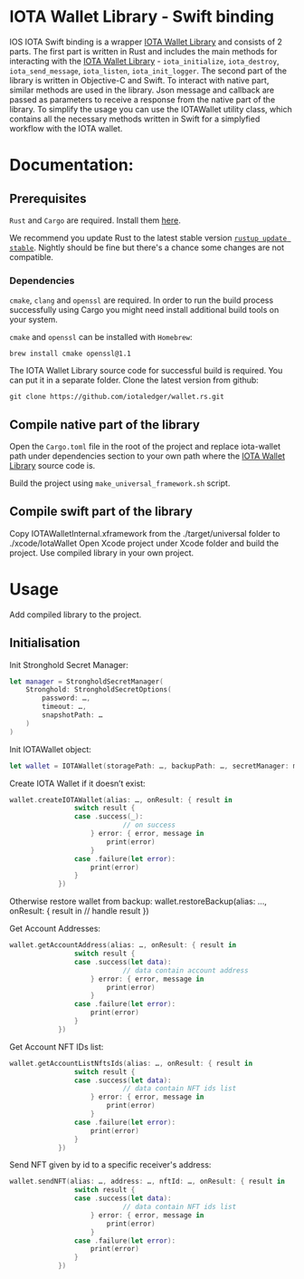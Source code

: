 # IOTA Wallet Library - Swift binding

IOS IOTA Swift binding is a wrapper [IOTA Wallet Library](https://github.com/iotaledger/wallet.rs/) and consists of 2 parts. The first part is written in Rust and includes the main methods for interacting with the [IOTA Wallet Library](https://github.com/iotaledger/wallet.rs/) - `iota_initialize`, `iota_destroy`, `iota_send_message`, `iota_listen`, `iota_init_logger`.
The second part of the library is written in Objective-C and Swift. To interact with native part, similar methods are used in the library. Json message and callback are passed as parameters to receive a response from the native part of the library. 
To simplify the usage you can use the IOTAWallet utility class, which contains all the necessary methods written in Swift for a simplyfied workflow with the IOTA wallet.

# Documentation:

## Prerequisites

`Rust` and `Cargo` are required. Install them [here](https://doc.rust-lang.org/cargo/getting-started/installation.html).

We recommend you update Rust to the latest stable version [`rustup update stable`](https://github.com/rust-lang/rustup.rs#keeping-rust-up-to-date). Nightly should be fine but there's a chance some changes are not compatible.

### Dependencies

`cmake`, `clang` and `openssl` are required. In order to run the build process successfully using Cargo you might need install additional build tools on your system.

`cmake` and `openssl` can be installed with `Homebrew`:

``` console
brew install cmake openssl@1.1
```
The IOTA Wallet Library source code for successful build is required. You can put it in a separate folder. Clone the latest version from github:
``` console
git clone https://github.com/iotaledger/wallet.rs.git
```

## Compile native part of the library
Open the `Cargo.toml` file in the root of the project and replace iota-wallet path under dependencies section to your own path where the [IOTA Wallet Library](https://github.com/iotaledger/wallet.rs/) source code is.

Build the project using `make_universal_framework.sh` script.

## Compile swift part of the library
Copy IOTAWalletInternal.xframework from the ./target/universal folder to ./xcode/IotaWallet
Open Xcode project under Xcode folder and build the project.
Use compiled library in your own project.

# Usage

Add compiled library to the project. 

## Initialisation

Init Stronghold Secret Manager:
``` Swift
let manager = StrongholdSecretManager(
	Stronghold: StrongholdSecretOptions(
		password: …,
		timeout: …,
		snapshotPath: …
	)
)
```

Init IOTAWallet object:

``` Swift
let wallet = IOTAWallet(storagePath: …, backupPath: …, secretManager: manager, coinType: .shimmer, nodeUrl: “https://api.shimmer.network”)
```

Create IOTA Wallet if it doesn’t exist:
``` Swift
wallet.createIOTAWallet(alias: …, onResult: { result in
                switch result {
                case .success(_):
                    		// on success
                    } error: { error, message in
                        print(error)
                    }
                case .failure(let error):
                    print(error)
                }
            })
```

Otherwise restore wallet from backup:
wallet.restoreBackup(alias: …, onResult: { result in
					// handle result
                })

Get Account Addresses:
``` Swift
wallet.getAccountAddress(alias: …, onResult: { result in
                switch result {
                case .success(let data):
                    		// data contain account address
                    } error: { error, message in
                        print(error)
                    }
                case .failure(let error):
                    print(error)
                }
            })
```

Get Account NFT IDs list:
``` Swift
wallet.getAccountListNftsIds(alias: …, onResult: { result in
                switch result {
                case .success(let data):
                    		// data contain NFT ids list
                    } error: { error, message in
                        print(error)
                    }
                case .failure(let error):
                    print(error)
                }
            })
```

Send NFT given by id to a specific receiver's address:
``` Swift
wallet.sendNFT(alias: …, address: …, nftId: …, onResult: { result in
                switch result {
                case .success(let data):
                    		// data contain NFT ids list
                    } error: { error, message in
                        print(error)
                    }
                case .failure(let error):
                    print(error)
                }
            })
```
